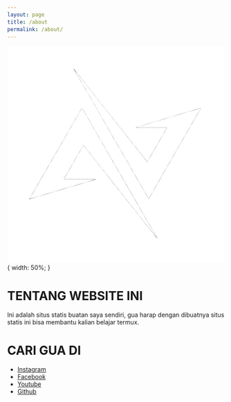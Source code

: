 ```yaml
---
layout: page
title: /about
permalink: /about/
---
```

![My-Logo](https://raw.githubusercontent.com/N74NK/N74NK.github.io/master/_images/n-letter-logo-template-vector-19702070-picsay-removebg-preview.png) { width: 50%; }
# TENTANG WEBSITE INI

Ini adalah situs statis buatan saya sendiri, gua harap dengan dibuatnya situs statis ini bisa membantu kalian belajar termux.


# CARI GUA DI
- [Instagram](https://instagram.com/n74nk420)
- [Facebook](https://facebook.com/njnk.xnxx)
- [Youtube](https://youtube.com/NjankSoekamti)
- [Github](https://github.com/N74NK)
